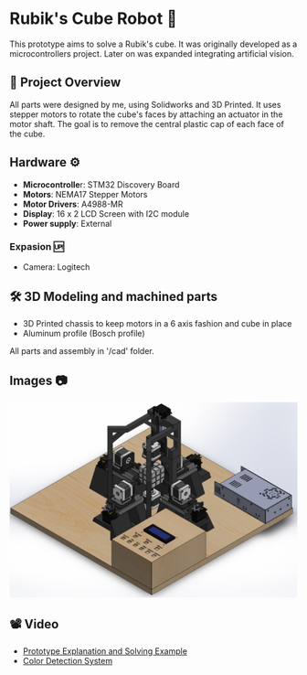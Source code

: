 # Rubik's Cube Robot :robot: 

This prototype aims to solve a Rubik's cube. It was originally developed as a microcontrollers project. Later on was expanded integrating artificial vision.

## :brain: Project Overview 

All parts were designed by me, using Solidworks and 3D Printed. It uses stepper motors to rotate the cube's faces by attaching an actuator in the motor shaft. The goal is to remove the central plastic cap of each face of the cube.


## Hardware :gear:
- **Microcontrolle**r: STM32 Discovery Board
- **Motors**: NEMA17 Stepper Motors
- **Motor Drivers**: A4988-MR
- **Display**: 16 x 2 LCD Screen with I2C module
- **Power supply**: External

### Expasion :up:
- Camera: Logitech

## :hammer_and_wrench: 3D Modeling and machined parts
- 3D Printed chassis to keep motors in a 6 axis fashion and cube in place
- Aluminum profile (Bosch profile)

All parts and assembly in '/cad' folder.

## Images :camera:
![Prototype](images/render.jpeg)

## :film_projector: Video
- [Prototype Explanation and Solving Example](https://youtu.be/PElHr9mIuuI?si=LBbM1NEf3MKbrfhR)
- [Color Detection System](https://www.youtube.com/watch?v=Fha9vGLGpn8)
